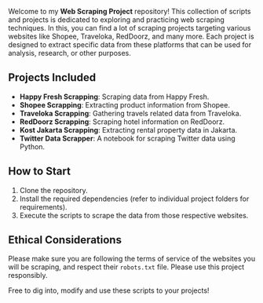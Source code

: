 Welcome to my **Web Scraping Project** repository! This collection of scripts and projects is dedicated to exploring and practicing web scraping techniques. In this, you can find a lot of scraping projects targeting various websites like Shopee, Traveloka, RedDoorz, and many more. Each project is designed to extract specific data from these platforms that can be used for analysis, research, or other purposes.

## Projects Included
- **Happy Fresh Scrapping**: Scraping data from Happy Fresh.
- **Shopee Scrapping**: Extracting product information from Shopee.
- **Traveloka Scrapping**: Gathering travels related data from Traveloka.
- **RedDoorz Scrapping**: Scraping hotel information on RedDoorz.
- **Kost Jakarta Scrapping**: Extracting rental property data in Jakarta.
- **Twitter Data Scrapper**: A notebook for scraping Twitter data using Python.

## How to Start
1. Clone the repository.
2. Install the required dependencies (refer to individual project folders for requirements).
3. Execute the scripts to scrape the data from those respective websites.

## Ethical Considerations
Please make sure you are following the terms of service of the websites you will be scraping, and respect their `robots.txt` file. Please use this project responsibly.

Free to dig into, modify and use these scripts to your projects!
